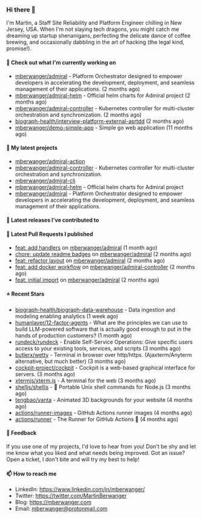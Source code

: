 ### Hi there 👋

I'm Martin, a Staff Site Reliability and Platform Engineer chilling in New Jersey, USA. When I'm not slaying tech dragons, you might catch me dreaming up startup shenanigans, perfecting the delicate dance of coffee brewing, and occasionally dabbling in the art of hacking (the legal kind, promise!). 

#### 👷 Check out what I'm currently working on

- [mberwanger/admiral](https://github.com/mberwanger/admiral) - Platform Orchestrator designed to empower developers in accelerating the development, deployment, and seamless management of their applications. (2 months ago)
- [mberwanger/admiral-helm](https://github.com/mberwanger/admiral-helm) - Official helm charts for Admiral project (2 months ago)
- [mberwanger/admiral-controller](https://github.com/mberwanger/admiral-controller) - Kubernetes controller for multi-cluster orchestration and synchronization. (2 months ago)
- [biograph-health/interview-platform-external-asrtdd](https://github.com/biograph-health/interview-platform-external-asrtdd) (2 months ago)
- [mberwanger/demo-simple-app](https://github.com/mberwanger/demo-simple-app) - Simple go web application (11 months ago)

#### 🌱 My latest projects

- [mberwanger/admiral-action](https://github.com/mberwanger/admiral-action)
- [mberwanger/admiral-controller](https://github.com/mberwanger/admiral-controller) - Kubernetes controller for multi-cluster orchestration and synchronization.
- [mberwanger/admiral-cli](https://github.com/mberwanger/admiral-cli)
- [mberwanger/admiral-helm](https://github.com/mberwanger/admiral-helm) - Official helm charts for Admiral project
- [mberwanger/admiral](https://github.com/mberwanger/admiral) - Platform Orchestrator designed to empower developers in accelerating the development, deployment, and seamless management of their applications.

#### 🔭 Latest releases I've contributed to


#### 🔨 Latest Pull Requests I published

- [feat: add handlers](https://github.com/mberwanger/admiral/pull/33) on [mberwanger/admiral](https://github.com/mberwanger/admiral) (1 month ago)
- [chore: update readme badges](https://github.com/mberwanger/admiral/pull/28) on [mberwanger/admiral](https://github.com/mberwanger/admiral) (2 months ago)
- [feat: refactor layout](https://github.com/mberwanger/admiral/pull/24) on [mberwanger/admiral](https://github.com/mberwanger/admiral) (2 months ago)
- [feat: add docker workflow](https://github.com/mberwanger/admiral-controller/pull/1) on [mberwanger/admiral-controller](https://github.com/mberwanger/admiral-controller) (2 months ago)
- [feat: initial import](https://github.com/mberwanger/admiral/pull/1) on [mberwanger/admiral](https://github.com/mberwanger/admiral) (2 months ago)

#### ⭐ Recent Stars

- [biograph-health/biograph-data-warehouse](https://github.com/biograph-health/biograph-data-warehouse) - Data ingestion and modeling enabling analytics (1 week ago)
- [humanlayer/12-factor-agents](https://github.com/humanlayer/12-factor-agents) - What are the principles we can use to build LLM-powered software that is actually good enough to put in the hands of production customers? (1 month ago)
- [rundeck/rundeck](https://github.com/rundeck/rundeck) - Enable Self-Service Operations: Give specific users access to your existing tools, services, and scripts (3 months ago)
- [butlerx/wetty](https://github.com/butlerx/wetty) - Terminal in browser over http/https. (Ajaxterm/Anyterm alternative, but much better) (3 months ago)
- [cockpit-project/cockpit](https://github.com/cockpit-project/cockpit) - Cockpit is a web-based graphical interface for servers. (3 months ago)
- [xtermjs/xterm.js](https://github.com/xtermjs/xterm.js) - A terminal for the web (3 months ago)
- [shelljs/shelljs](https://github.com/shelljs/shelljs) - :shell: Portable Unix shell commands for Node.js (3 months ago)
- [tengbao/vanta](https://github.com/tengbao/vanta) - Animated 3D backgrounds for your website (4 months ago)
- [actions/runner-images](https://github.com/actions/runner-images) - GitHub Actions runner images (4 months ago)
- [actions/runner](https://github.com/actions/runner) - The Runner for GitHub Actions :rocket: (4 months ago)

#### 💬 Feedback

If you use one of my projects, I'd love to hear from you! Don't be shy and let me know what you liked and what needs being improved. Got an issue? Open a ticket, I don't bite and will try my best to help!

#### 📫 How to reach me

- LinkedIn: https://www.linkedin.com/in/mberwanger/
- Twitter: https://twitter.com/MartinBerwanger
- Blog: https://mberwanger.com
- Email: mberwanger@protonmail.com
